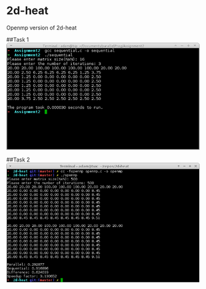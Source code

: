 2d-heat
=======

Openmp version of 2d-heat

##Task 1
![Alt text](/screenshots/task1-compile-run.png?raw=true "Optional Title")

##Task 2
![Alt text](/screenshots/task2-compile-run.png?raw=true "Optional Title")

